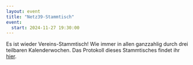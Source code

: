 ```yaml
---
layout: event
title: "Netz39-Stammtisch"
event:
  start: 2024-11-27 19:30:00
---
```


Es ist wieder Vereins-Stammtisch! Wie immer in allen ganzzahlig durch drei teilbaren Kalenderwochen. Das Protokoll dieses Stammtisches findet ihr [hier](https://wiki.netz39.de/stammtisch:2024:2024-11-27).
